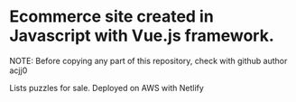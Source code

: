 # Ecommerce site created in Javascript with Vue.js framework.

NOTE: Before copying any part of this repository, check with github author acjj0

Lists puzzles for sale. Deployed on AWS with Netlify
